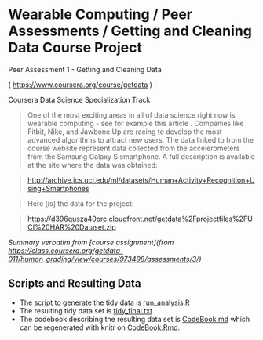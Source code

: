 # Wearable Computing / Peer Assessments / Getting and Cleaning Data Course Project

Peer Assessment 1 - Getting and Cleaning Data 

( https://www.coursera.org/course/getdata ) - 

Coursera Data Science Specialization Track 

> One of the most exciting areas in all of data science right now is wearable computing - see for example this article . Companies like Fitbit, Nike, and Jawbone Up are racing to develop the most advanced algorithms to attract new users. The data linked to from the course website represent data collected from the accelerometers from the Samsung Galaxy S smartphone. A full description is available at the site where the data was obtained: 

> http://archive.ics.uci.edu/ml/datasets/Human+Activity+Recognition+Using+Smartphones 

> Here [is] the data for the project: 

> https://d396qusza40orc.cloudfront.net/getdata%2Fprojectfiles%2FUCI%20HAR%20Dataset.zip 

*Summary verbatim from [course assignment](from https://class.coursera.org/getdata-011/human_grading/view/courses/973498/assessments/3/)*

## Scripts and Resulting Data

* The script to generate the tidy data is [run_analysis.R](https://github.com/thatcher/GetData_PeerAssessment1/blob/master/run_analysis.R)
* The resulting tidy data set is [tidy_final.txt](https://github.com/thatcher/GetData_PeerAssessment1/blob/master/tidy_final.txt)
* The codebook describing the resulting data set is [CodeBook.md](https://github.com/thatcher/GetData_PeerAssessment1/blob/master/CodeBook.md) which can be regenerated with knitr on [CodeBook.Rmd](https://github.com/thatcher/GetData_PeerAssessment1/blob/master/CodeBook.Rmd).

